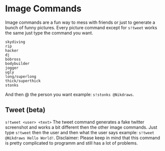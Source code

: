 # Image Commands
Image commands are a fun way to mess with friends or just to generate a bunch of funny pictures. Every picture command except for `s!tweet` works the same just type the command you want. 
```wanted
skydiving
rip
hacker
dj
bobross
bodybuilder
jogger
ugly
long/superlong
thick/superthick
stonks
```
And then @ the person you want example: `s!stonks @Nikdraws`.

## Tweet (beta)
`s!tweet <user> <text>`
The tweet command generates a fake twitter screenshot and works a bit different then the other image commands. Just type `s!tweet` then the user and then what the user says example: `s!tweet @Nikdraws Hello World!`. Disclaimer: Please keep in mind that this command is pretty complicated to programm and still has a lot of problems.

